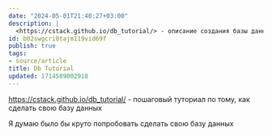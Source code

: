```yaml
---
date: "2024-05-01T21:40:27+03:00"
description: |
  <https://cstack.github.io/db_tutorial/> - описание создания базы данных с нуля
id: b02swgcri0tajm119vid69f
publish: true
tags:
- source/article
title: Db Tutorial
updated: 1714589002918
---
```

<https://cstack.github.io/db_tutorial/> - пошаговый туториал по тому, как сделать свою базу данных

Я думаю было бы круто попробовать сделать свою базу данных


